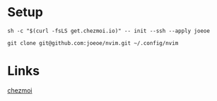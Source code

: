# Setup
```
sh -c "$(curl -fsLS get.chezmoi.io)" -- init --ssh --apply joeoe
```

```
git clone git@github.com:joeoe/nvim.git ~/.config/nvim
```

# Links
[chezmoi](https://www.chezmoi.io/user-guide)

